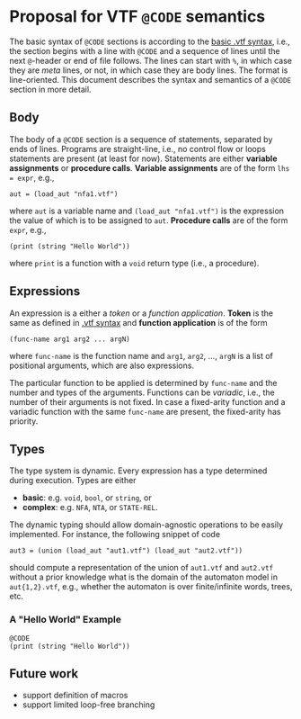 # Proposal for VTF `@CODE` semantics
The basic syntax of `@CODE` sections is according to the [basic .vtf syntax](README.md), i.e., the section begins with a line with `@CODE` and a sequence of lines until the next `@`-header or end of file follows.
The lines can start with `%`, in which case they are *meta* lines, or not, in which case they are body lines.
The format is line-oriented.
This document describes the syntax and semantics of a `@CODE` section in more detail.

## Body
The body of a `@CODE` section is a sequence of statements, separated by ends of lines.
Programs are straight-line, i.e., no control flow or loops statements are present (at least for now).
Statements are either **variable assignments** or **procedure calls**.
**Variable assignments** are of the form `lhs = expr`, e.g.,
```
aut = (load_aut "nfa1.vtf")
```
where `aut` is a variable name and `(load_aut "nfa1.vtf")` is the expression the value of which is to be assigned to `aut`.
**Procedure calls** are of the form `expr`, e.g.,
```
(print (string "Hello World"))
```
where `print` is a function with a `void` return type (i.e., a procedure).

## Expressions
An expression is a either a *token* or a *function application*. **Token** is the same as defined in [.vtf syntax](README.md) and **function application** is of the form
```
(func-name arg1 arg2 ... argN)
```
where `func-name` is the function name and `arg1`, `arg2`, ..., `argN` is a list of positional arguments, which are also expressions.

The particular function to be applied is determined by `func-name` and the number and types of the arguments.
Functions can be *variadic*, i.e., the number of their arguments is not fixed.
In case a fixed-arity function and a variadic function with the same `func-name` are present, the fixed-arity has priority.

## Types
The type system is dynamic.
Every expression has a type determined during execution.
Types are either
* **basic**: e.g. `void`, `bool`, or `string`, or
* **complex**: e.g. `NFA`, `NTA`, or `STATE-REL`.

The dynamic typing should allow domain-agnostic operations to be easily implemented.
For instance, the following snippet of code
```
aut3 = (union (load_aut "aut1.vtf") (load_aut "aut2.vtf"))
```
should compute a representation of the union of `aut1.vtf` and `aut2.vtf` without a prior knowledge what is the domain of the automaton model in `aut{1,2}.vtf`, e.g., whether the automaton is over finite/infinite words, trees, etc.

### A "Hello World" Example
```
@CODE
(print (string "Hello World"))
```

## Future work
* support definition of macros
* support limited loop-free branching

